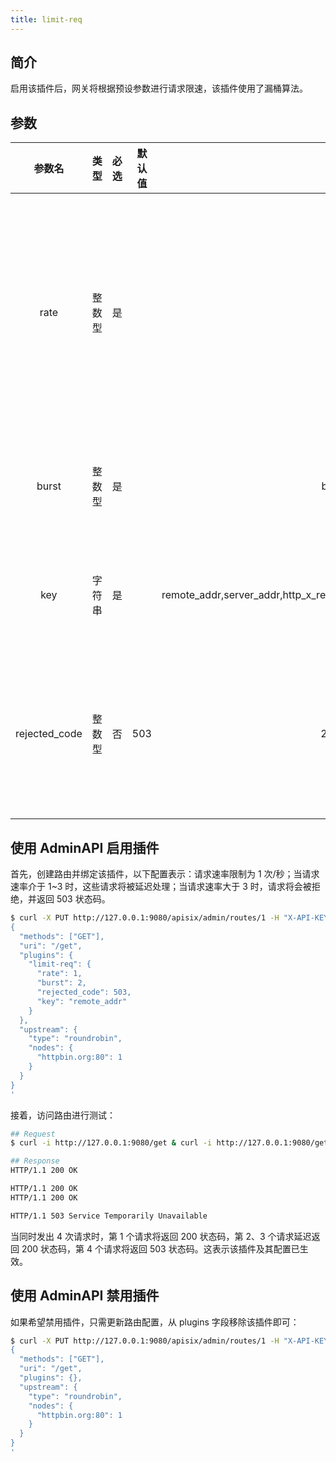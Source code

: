 ```yaml
---
title: limit-req
---
```


<!--
#
# Licensed to the Apache Software Foundation (ASF) under one or more
# contributor license agreements.  See the NOTICE file distributed with
# this work for additional information regarding copyright ownership.
# The ASF licenses this file to You under the Apache License, Version 2.0
# (the "License"); you may not use this file except in compliance with
# the License.  You may obtain a copy of the License at
#
#     http://www.apache.org/licenses/LICENSE-2.0
#
# Unless required by applicable law or agreed to in writing, software
# distributed under the License is distributed on an "AS IS" BASIS,
# WITHOUT WARRANTIES OR CONDITIONS OF ANY KIND, either express or implied.
# See the License for the specific language governing permissions and
# limitations under the License.
#
-->

## 简介

启用该插件后，网关将根据预设参数进行请求限速，该插件使用了漏桶算法。

## 参数

|    参数名     |  类型  | 必选  | 默认值 |                                  值范围                                   |                                    描述                                    |
| :-----------: | :----: | :---: | :----: | :-----------------------------------------------------------------------: | :------------------------------------------------------------------------: |
|     rate      | 整数型 |  是   |        |                                 rate > 0                                  | 允许的最大请求速率。大于 `rate` 但小于 `rate + burst` 的请求将被延迟处理。 |
|     burst     | 整数型 |  是   |        |                                burst >= 0                                 |                         允许被延迟处理的请求速率。                         |
|      key      | 字符串 |  是   |        | remote_addr,server_addr,http_x_real_ip,http_x_forwarded_for,consumer_name |                         用于限制请求速率的关键字。                         |
| rejected_code | 整数型 |  否   |  503   |                                 200 ~ 599                                 |             当请求速率超过 `rate + burst` 后，将返回该状态码。             |

## 使用 AdminAPI 启用插件

首先，创建路由并绑定该插件，以下配置表示：请求速率限制为 1 次/秒；当请求速率介于 1~3 时，这些请求将被延迟处理；当请求速率大于 3 时，请求将会被拒绝，并返回 503 状态码。

```bash
$ curl -X PUT http://127.0.0.1:9080/apisix/admin/routes/1 -H "X-API-KEY: edd1c9f034335f136f87ad84b625c8f1" -d '
{
  "methods": ["GET"],
  "uri": "/get",
  "plugins": {
    "limit-req": {
      "rate": 1,
      "burst": 2,
      "rejected_code": 503,
      "key": "remote_addr"
    }
  },
  "upstream": {
    "type": "roundrobin",
    "nodes": {
      "httpbin.org:80": 1
    }
  }
}
'
```

接着，访问路由进行测试：

```bash
## Request
$ curl -i http://127.0.0.1:9080/get & curl -i http://127.0.0.1:9080/get & curl -i http://127.0.0.1:9080/get & curl -i http://127.0.0.1:9080/get

## Response
HTTP/1.1 200 OK

HTTP/1.1 200 OK
HTTP/1.1 200 OK

HTTP/1.1 503 Service Temporarily Unavailable
```

当同时发出 4 次请求时，第 1 个请求将返回 200 状态码，第 2、3 个请求延迟返回 200 状态码，第 4 个请求将返回 503 状态码。这表示该插件及其配置已生效。

## 使用 AdminAPI 禁用插件

如果希望禁用插件，只需更新路由配置，从 plugins 字段移除该插件即可：

```bash
$ curl -X PUT http://127.0.0.1:9080/apisix/admin/routes/1 -H "X-API-KEY: edd1c9f034335f136f87ad84b625c8f1" -d '
{
  "methods": ["GET"],
  "uri": "/get",
  "plugins": {},
  "upstream": {
    "type": "roundrobin",
    "nodes": {
      "httpbin.org:80": 1
    }
  }
}
'
```
